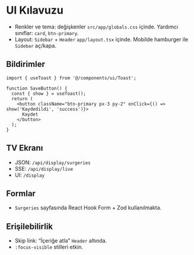 # UI Kılavuzu

- Renkler ve tema: değişkenler `src/app/globals.css` içinde. Yardımcı sınıflar: `card`, `btn-primary`.
- Layout: `Sidebar` + `Header` `app/layout.tsx` içinde. Mobilde hamburger ile `Sidebar` aç/kapa.

## Bildirimler
```tsx
import { useToast } from '@/components/ui/Toast';

function SaveButton() {
  const { show } = useToast();
  return (
    <button className="btn-primary px-3 py-2" onClick={() => show('Kaydedildi', 'success')}>
      Kaydet
    </button>
  );
}
```

## TV Ekranı
- JSON: `/api/display/surgeries`
- SSE: `/api/display/live`
- UI: `/display`

## Formlar
- `Surgeries` sayfasında React Hook Form + Zod kullanılmakta.

## Erişilebilirlik
- Skip link: “İçeriğe atla” `Header` altında.
- `:focus-visible` stilleri etkin.
